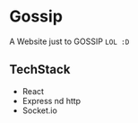# Gossip
  A Website just to GOSSIP `LOL :D`
## TechStack
  * React
  * Express nd http
  * Socket.io
